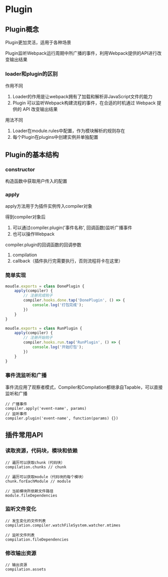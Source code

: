 # Plugin

## Plugin概念

Plugin更加灵活，适用于各种场景

Plugin监听Webpack运行周期中所广播的事件，利用Webpack提供的API进行改变输出结果

### loader和plugin的区别

作用不同
1. Loader的作⽤是让webpack拥有了加载和解析⾮JavaScript⽂件的能⼒
2. Plugin 可以监听Webpack构建流程的事件，在合适的时机通过 Webpack 提供的 API 改变输出结果

用法不同
1. Loader在module.rules中配置，作为模块解析的规则存在
2. 每个Plugin在plugins中创建实例并单独配置

## Plugin的基本结构

### constructor

构造函数中获取用户传入的配置

### apply

apply方法用于为插件实例传入compiler对象

得到compiler对象后
1. 可以通过compiler.plugin('事件名称', 回调函数)监听广播事件
2. 也可以操作Webpack

compiler.plugin的回调函数的回调参数
1. compilation
2. callback（插件执行完需要执行，否则流程将卡在这里）

### 简单实现

```js
moudle.exports = class DonePlugin {
    apply(compiler) {
        // 注册完成钩子
        compiler.hooks.done.tap('DonePlugin', () => {
            console.log('打包完成');
        })
    }
}

moudle.exports = class RunPlugin {
    apply(compiler) {
        // 注册开始钩子
        compiler.hooks.run.tap('RunPlugin', () => {
            console.log('开始打包');
        })
    }
}
```

### 事件流监听和广播

事件流应用了观察者模式，Compiler和Compilation都继承自Tapable，可以直接监听和广播

```JS
// 广播事件
compiler.apply('event-name', params)
// 监听事件
compiler.plugin('event-name', function(params) {})
```

## 插件常用API

### 读取资源，代码块，模块和依赖

```JS
// 遍历可以获取chunk（代码块）
compilation.chunks // chunk

// 遍历可以获取module（代码块的每个模块）
chunk.forEachModule // module

// 当前模块所依赖文件路径
module.fileDependencies
```

### 监听文件变化

```JS
// 发生变化的文件列表
compilation.compiler.watchFileSystem.watcher.mtimes

// 监听文件列表
compilation.fileDependencies
```

### 修改输出资源

```JS
// 输出资源
compilation.assets
```
